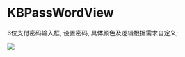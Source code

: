 # KBPassWordView

6位支付密码输入框, 设置密码, 具体颜色及逻辑根据需求自定义;

![](http://ww1.sinaimg.cn/large/9e1008a3ly1fej1dish7ng20ab0ifn1f.gif)

